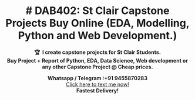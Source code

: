 <!-- markdownlint-disable -->
<h1 align="center">
  # DAB402: St Clair Capstone Projects Buy Online (EDA, Modelling, Python and Web Development.)
    <br>
</h1>
<p align="center">
<strong>🏆&nbsp; I create capstone projects for St Clair Students.<br /> Buy Project + Report of Python, EDA, Data Science, Web development or any other Capstone Project @ Cheap prices.</strong>
</p>
<p align="center">
<strong>Whatsapp / Telegram :+91 9455870283</strong><br />
<a href="https://wa.link/lel4vs">Click here to text me now!</a><br />
<strong align="center">Fastest Delivery!</strong>
</p>
